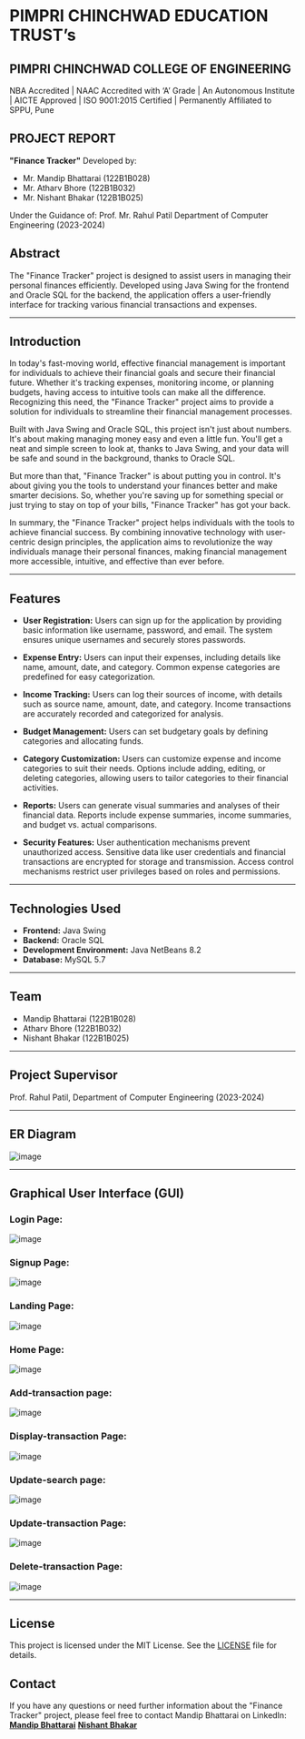 # PIMPRI CHINCHWAD EDUCATION TRUST’s
## PIMPRI CHINCHWAD COLLEGE OF ENGINEERING
NBA Accredited | NAAC Accredited with ‘A’ Grade | An Autonomous Institute | AICTE Approved | ISO 9001:2015 Certified | Permanently Affiliated to SPPU, Pune

## PROJECT REPORT
**"Finance Tracker"**
Developed by:
- Mr. Mandip Bhattarai (122B1B028)
- Mr. Atharv Bhore (122B1B032)
- Mr. Nishant Bhakar (122B1B025)

Under the Guidance of:
Prof. Mr. Rahul Patil
Department of Computer Engineering (2023-2024)

## Abstract
The "Finance Tracker" project is designed to assist users in managing their personal finances efficiently. Developed using Java Swing for the frontend and Oracle SQL for the backend, the application offers a user-friendly interface for tracking various financial transactions and expenses.

---

## Introduction
In today's fast-moving world, effective financial management is important for individuals to achieve their financial goals and secure their financial future. Whether it's tracking expenses, monitoring income, or planning budgets, having access to intuitive tools can make all the difference. Recognizing this need, the "Finance Tracker" project aims to provide a solution for individuals to streamline their financial management processes.

Built with Java Swing and Oracle SQL, this project isn't just about numbers. It's about making managing money easy and even a little fun. You'll get a neat and simple screen to look at, thanks to Java Swing, and your data will be safe and sound in the background, thanks to Oracle SQL.

But more than that, "Finance Tracker" is about putting you in control. It's about giving you the tools to understand your finances better and make smarter decisions. So, whether you're saving up for something special or just trying to stay on top of your bills, "Finance Tracker" has got your back.

In summary, the "Finance Tracker" project helps individuals with the tools to achieve financial success. By combining innovative technology with user-centric design principles, the application aims to revolutionize the way individuals manage their personal finances, making financial management more accessible, intuitive, and effective than ever before.

---

## Features
- **User Registration:** Users can sign up for the application by providing basic information like username, password, and email. The system ensures unique usernames and securely stores passwords.

- **Expense Entry:** Users can input their expenses, including details like name, amount, date, and category. Common expense categories are predefined for easy categorization.

- **Income Tracking:** Users can log their sources of income, with details such as source name, amount, date, and category. Income transactions are accurately recorded and categorized for analysis.

- **Budget Management:** Users can set budgetary goals by defining categories and allocating funds.

- **Category Customization:** Users can customize expense and income categories to suit their needs. Options include adding, editing, or deleting categories, allowing users to tailor categories to their financial activities.

- **Reports:** Users can generate visual summaries and analyses of their financial data. Reports include expense summaries, income summaries, and budget vs. actual comparisons.

- **Security Features:** User authentication mechanisms prevent unauthorized access. Sensitive data like user credentials and financial transactions are encrypted for storage and transmission. Access control mechanisms restrict user privileges based on roles and permissions.

---

## Technologies Used
- **Frontend:** Java Swing
- **Backend:** Oracle SQL
- **Development Environment:** Java NetBeans 8.2
- **Database:** MySQL 5.7

---

## Team
- Mandip Bhattarai (122B1B028)
- Atharv Bhore (122B1B032)
- Nishant Bhakar (122B1B025)

---

## Project Supervisor
Prof. Rahul Patil, Department of Computer Engineering (2023-2024)

---
## ER Diagram
![image](https://github.com/Mandipbhattarai/Finance-Tracker/assets/97532160/d2c553cd-bc3c-4cdb-bd5d-e80521b79eba)

---
## Graphical User Interface (GUI)
### Login Page:
 ![image](https://github.com/Mandipbhattarai/Finance-Tracker/assets/97532160/d502e867-1827-4f48-9c45-e9f2267678b9)

### Signup Page:
 ![image](https://github.com/Mandipbhattarai/Finance-Tracker/assets/97532160/e25c1189-50cf-401a-afc5-e85f747e19a5)

### Landing Page:
 ![image](https://github.com/Mandipbhattarai/Finance-Tracker/assets/97532160/975fe028-b9f7-4b32-9d84-559ecd904b1c)

### Home Page:
 ![image](https://github.com/Mandipbhattarai/Finance-Tracker/assets/97532160/4659970a-d5fd-4497-93cc-5db12cffd0f2)

### Add-transaction page:
 ![image](https://github.com/Mandipbhattarai/Finance-Tracker/assets/97532160/ff0679f0-166f-45fe-ac58-7b29e0bf162d)

### Display-transaction Page:
 ![image](https://github.com/Mandipbhattarai/Finance-Tracker/assets/97532160/107af95e-57ee-4aa6-b7b6-3ca750eb0ee6)

### Update-search page:
![image](https://github.com/Mandipbhattarai/Finance-Tracker/assets/97532160/be9c3480-649c-4984-8a5b-765c5c88cce7)

### Update-transaction Page:
![image](https://github.com/Mandipbhattarai/Finance-Tracker/assets/97532160/f933da28-9040-493a-a525-32ece87a5f63)
 
### Delete-transaction Page:
 ![image](https://github.com/Mandipbhattarai/Finance-Tracker/assets/97532160/b62e00b0-eb01-45cb-8126-bb2054b10f1d)

---
## License
This project is licensed under the MIT License. See the [LICENSE](LICENSE) file for details.

## Contact
If you have any questions or need further information about the "Finance Tracker" project, please feel free to contact Mandip Bhattarai on LinkedIn:
**[Mandip Bhattarai](https://www.linkedin.com/in/mandip-bhattarai/)**
**[Nishant Bhakar](https://www.linkedin.com/in/nishant-bhakar-b89268300/)**



